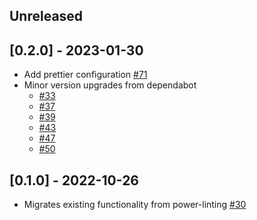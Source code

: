 ## Unreleased

## [0.2.0] - 2023-01-30

- Add prettier configuration [#71](https://github.com/powerhome/power-tools/pull/71)
- Minor version upgrades from dependabot
  - [#33](https://github.com/powerhome/power-tools/pull/33)
  - [#37](https://github.com/powerhome/power-tools/pull/37)
  - [#39](https://github.com/powerhome/power-tools/pull/39)
  - [#43](https://github.com/powerhome/power-tools/pull/43)
  - [#47](https://github.com/powerhome/power-tools/pull/47)
  - [#50](https://github.com/powerhome/power-tools/pull/50)

## [0.1.0] - 2022-10-26

- Migrates existing functionality from power-linting [#30](https://github.com/powerhome/power-tools/pull/30)
